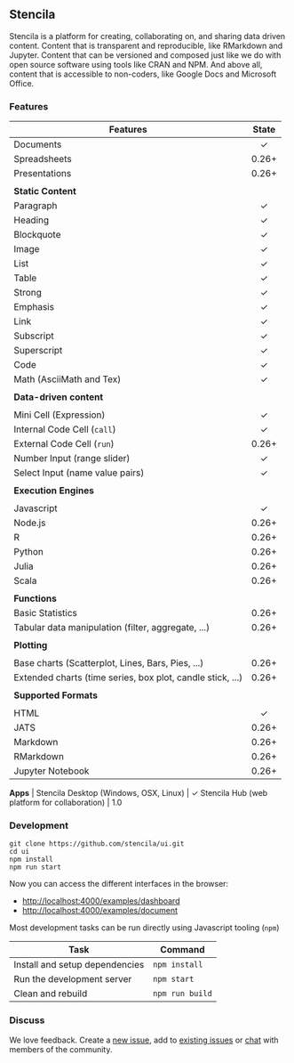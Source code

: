 ## Stencila

Stencila is a platform for creating, collaborating on, and sharing data driven content. Content that is transparent and reproducible, like RMarkdown and Jupyter. Content that can be versioned and composed just like we do with open source software using tools like CRAN and NPM. And above all, content that is accessible to non-coders, like Google Docs and Microsoft Office.

### Features

Features                                                                    | State
--------------------------------------------------------------------------- | :------------:
Documents                                                                   | ✓
Spreadsheets                                                                | 0.26+
Presentations                                                               | 0.26+
                                                                            |
**Static Content**                                                          |
Paragraph                                                                   | ✓
Heading                                                                     | ✓
Blockquote                                                                  | ✓
Image                                                                       | ✓
List                                                                        | ✓
Table                                                                       | ✓
Strong                                                                      | ✓
Emphasis                                                                    | ✓
Link                                                                        | ✓
Subscript                                                                   | ✓
Superscript                                                                 | ✓
Code                                                                        | ✓
Math (AsciiMath and Tex)                                                    | ✓
                                                                            |
**Data-driven content**                                                     |
                                                                            |
Mini Cell (Expression)                                                      | ✓
Internal Code Cell (`call`)                                                 | ✓
External Code Cell (`run`)                                                  | 0.26+
Number Input (range slider)                                                 | ✓
Select Input (name value pairs)                                             | ✓
                                                                            |
**Execution Engines**                                                       |
                                                                            |
Javascript                                                                  | ✓
Node.js                                                                     | 0.26+
R                                                                           | 0.26+
Python                                                                      | 0.26+
Julia                                                                       | 0.26+
Scala                                                                       | 0.26+
                                                                            |
**Functions**                                                               |
Basic Statistics                                                            | 0.26+
Tabular data manipulation (filter, aggregate, ...)                          | 0.26+
                                                                            |
**Plotting**                                                                |
                                                                            |
Base charts (Scatterplot, Lines, Bars, Pies, ...)                           | 0.26+
Extended charts (time series, box plot, candle stick, ...)                  | 0.26+
                                                                            |
**Supported Formats**                                                       |
                                                                            |
HTML                                                                        | ✓
JATS                                                                        | 0.26+
Markdown                                                                    | 0.26+
RMarkdown                                                                   | 0.26+
Jupyter Notebook                                                            | 0.26+

**Apps**                                                                    |
Stencila Desktop (Windows, OSX, Linux)                                      | ✓
Stencila Hub (web platform for collaboration)                               | 1.0


### Development

```
git clone https://github.com/stencila/ui.git
cd ui
npm install
npm run start
```

Now you can access the different interfaces in the browser:

- [http://localhost:4000/examples/dashboard](http://localhost:4000/examples/dashboard)
- [http://localhost:4000/examples/document](http://localhost:4000/examples/document)

Most development tasks can be run directly using Javascript tooling (`npm`)

Task                                                    | Command               |
------------------------------------------------------- |-----------------------|
Install and setup dependencies                          | `npm install`         |
Run the development server                              | `npm start`           |
Clean and rebuild                                       | `npm run build`       |

### Discuss

We love feedback. Create a [new issue](https://github.com/stencila/ui/issues/new), add to [existing issues](https://github.com/stencila/ui/issues) or [chat](https://gitter.im/stencila/stencila) with members of the community.
